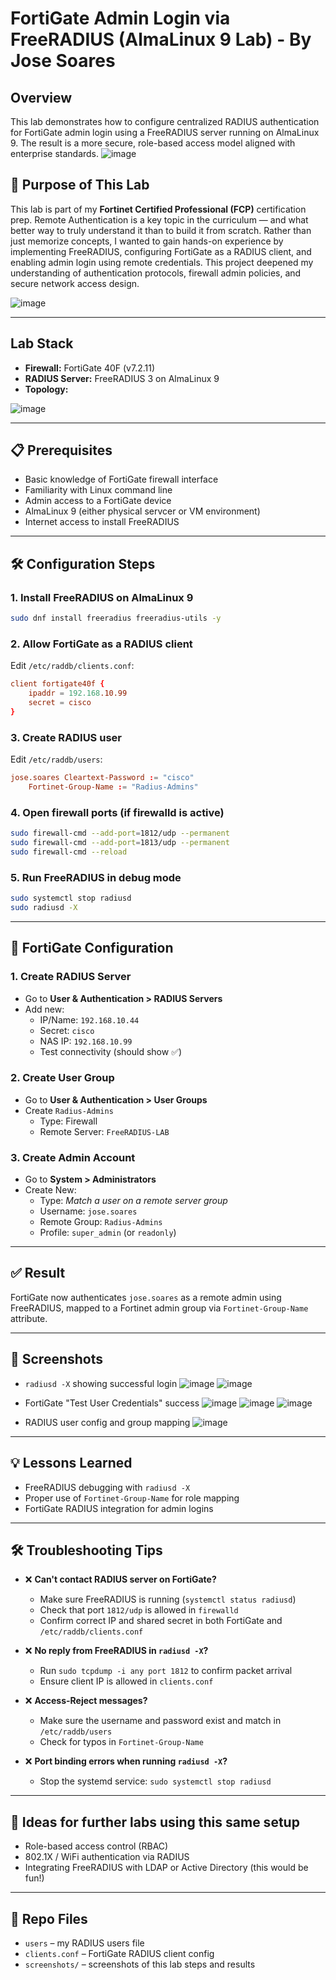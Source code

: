 # FortiGate Admin Login via FreeRADIUS (AlmaLinux 9 Lab) - By Jose Soares

## Overview
This lab demonstrates how to configure centralized RADIUS authentication for FortiGate admin login using a FreeRADIUS server running on AlmaLinux 9. The result is a more secure, role-based access model aligned with enterprise standards.
![image](https://github.com/user-attachments/assets/bc93d687-62ff-4c09-99fc-ebb99250c95c)

## 🎯 Purpose of This Lab
This lab is part of my **Fortinet Certified Professional (FCP)** certification prep. Remote Authentication is a key topic in the curriculum — and what better way to truly understand it than to build it from scratch. Rather than just memorize concepts, I wanted to gain hands-on experience by implementing FreeRADIUS, configuring FortiGate as a RADIUS client, and enabling admin login using remote credentials. This project deepened my understanding of authentication protocols, firewall admin policies, and secure network access design.

![image](https://github.com/user-attachments/assets/0cadacde-1fe0-4462-bcdb-5c28d7d14e58)



---

## Lab Stack
- **Firewall:** FortiGate 40F (v7.2.11)
- **RADIUS Server:** FreeRADIUS 3 on AlmaLinux 9
- **Topology:**

![image](https://github.com/user-attachments/assets/3f2b6273-553f-4bbc-9db6-4ce600de5552)


---

## 📋 Prerequisites
- Basic knowledge of FortiGate firewall interface
- Familiarity with Linux command line
- Admin access to a FortiGate device
- AlmaLinux 9 (either physical servcer or VM environment)
- Internet access to install FreeRADIUS

---

## 🛠️ Configuration Steps

### 1. Install FreeRADIUS on AlmaLinux 9
```bash
sudo dnf install freeradius freeradius-utils -y
```

### 2. Allow FortiGate as a RADIUS client
Edit `/etc/raddb/clients.conf`:
```conf
client fortigate40f {
    ipaddr = 192.168.10.99
    secret = cisco
}
```

### 3. Create RADIUS user
Edit `/etc/raddb/users`:
```conf
jose.soares Cleartext-Password := "cisco"
    Fortinet-Group-Name := "Radius-Admins"
```

### 4. Open firewall ports (if firewalld is active)
```bash
sudo firewall-cmd --add-port=1812/udp --permanent
sudo firewall-cmd --add-port=1813/udp --permanent
sudo firewall-cmd --reload
```

### 5. Run FreeRADIUS in debug mode
```bash
sudo systemctl stop radiusd
sudo radiusd -X
```

---

## 🔧 FortiGate Configuration

### 1. Create RADIUS Server
- Go to **User & Authentication > RADIUS Servers**
- Add new:
  - IP/Name: `192.168.10.44`
  - Secret: `cisco`
  - NAS IP: `192.168.10.99`
  - Test connectivity (should show ✅)

### 2. Create User Group
- Go to **User & Authentication > User Groups**
- Create `Radius-Admins`
  - Type: Firewall
  - Remote Server: `FreeRADIUS-LAB`

### 3. Create Admin Account
- Go to **System > Administrators**
- Create New:
  - Type: *Match a user on a remote server group*
  - Username: `jose.soares`
  - Remote Group: `Radius-Admins`
  - Profile: `super_admin` (or `readonly`)

---

## ✅ Result
FortiGate now authenticates `jose.soares` as a remote admin using FreeRADIUS, mapped to a Fortinet admin group via `Fortinet-Group-Name` attribute.

---

## 📸 Screenshots
- `radiusd -X` showing successful login
![image](https://github.com/user-attachments/assets/14679a79-76c4-4278-b674-fc61e1a22285)
![image](https://github.com/user-attachments/assets/53613918-b33a-4a2e-ac9c-821fee4b3afb)





- FortiGate "Test User Credentials" success
![image](https://github.com/user-attachments/assets/87b0b465-4973-42c5-b463-8d43e4313ab2)
![image](https://github.com/user-attachments/assets/57810c62-4a59-40ed-97d4-7b77a4a23b64)
![image](https://github.com/user-attachments/assets/f3a02022-74e5-4d98-a0a6-f25c2c8fb428)


- RADIUS user config and group mapping
![image](https://github.com/user-attachments/assets/ab6deb3b-bb29-439a-9589-9f9cd6520811)


---

## 💡 Lessons Learned
- FreeRADIUS debugging with `radiusd -X`
- Proper use of `Fortinet-Group-Name` for role mapping
- FortiGate RADIUS integration for admin logins

---

## 🛠️ Troubleshooting Tips
- ❌ **Can't contact RADIUS server on FortiGate?**
  - Make sure FreeRADIUS is running (`systemctl status radiusd`)
  - Check that port `1812/udp` is allowed in `firewalld`
  - Confirm correct IP and shared secret in both FortiGate and `/etc/raddb/clients.conf`

- ❌ **No reply from FreeRADIUS in `radiusd -X`?**
  - Run `sudo tcpdump -i any port 1812` to confirm packet arrival
  - Ensure client IP is allowed in `clients.conf`

- ❌ **Access-Reject messages?**
  - Make sure the username and password exist and match in `/etc/raddb/users`
  - Check for typos in `Fortinet-Group-Name`

- ❌ **Port binding errors when running `radiusd -X`?**
  - Stop the systemd service: `sudo systemctl stop radiusd`

---

## 🔗 Ideas for further labs using this same setup
- Role-based access control (RBAC)
- 802.1X / WiFi authentication via RADIUS
- Integrating FreeRADIUS with LDAP or Active Directory (this would be fun!)

---

## 📁 Repo Files
- `users` – my RADIUS users file
- `clients.conf` – FortiGate RADIUS client config
- `screenshots/` – screenshots of this lab steps and results
